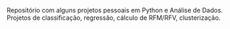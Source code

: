 Repositório com alguns projetos pessoais em Python e Análise de Dados. Projetos de classificação, regressão, cálculo de RFM/RFV, clusterização. 
